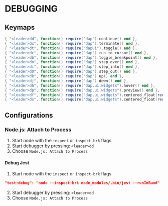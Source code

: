 # DEBUGGING

## Keymaps

```lua
{ "<leader>dd", function() require("dap").continue() end },
{ "<leader>dx", function() require("dap").terminate() end },
{ "<leader>dt", function() require("dapui").toggle() end },
{ "<leader>dc", function() require("dap").run_to_cursor() end },
{ "<leader>db", function() require("dap").toggle_breakpoint() end },
{ "<leader>do", function() require("dap").step_over() end },
{ "<leader>di", function() require("dap").step_into() end },
{ "<leader>dO", function() require("dap").step_out() end },
{ "<leader>dk", function() require("dap").up() end },
{ "<leader>dj", function() require("dap").down() end },
{ "<leader>dh", function() require("dap.ui.widgets").hover() end },
{ "<leader>dp", function() require("dap.ui.widgets").preview() end },
{ "<leader>df", function() require("dap.ui.widgets").centered_float(require('dap.ui.widgets').frames) end },
{ "<leader>ds", function() require("dap.ui.widgets").centered_float(require('dap.ui.widgets').scopes) end },
```

## Configurations

### Node.js: Attach to Process

1. Start node with the `inspect` or `inspect-brk` flags
2. Start debugger by pressing: `<leader>dd`
3. Choose `Node.js: Attach to Process`

#### Debug Jest

1. Start node with the `inspect` or `inspect-brk` flags

```json
"test:debug": "node --inspect-brk node_modules/.bin/jest --runInBand"
```

2. Start debugger by pressing: `<leader>dd`
3. Choose `Node.js: Attach to Process`
